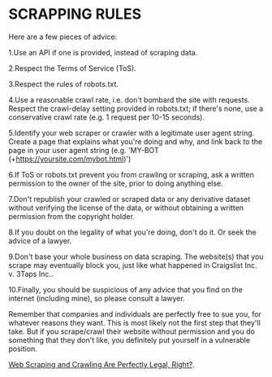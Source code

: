 # SCRAPPING RULES

Here are a few pieces of advice:

 1.Use an API if one is provided, instead of scraping data.
    
 2.Respect the Terms of Service (ToS).
    
 3.Respect the rules of robots.txt.
    
 4.Use a reasonable crawl rate, i.e. don't bombard the site with requests. Respect the crawl-delay setting provided in robots.txt; if there's none, use a conservative crawl rate (e.g. 1 request per 10-15 seconds).
    
 5.Identify your web scraper or crawler with a legitimate user agent string. Create a page that explains what you're doing and why, and link back to the page in your user agent string (e.g. 'MY-BOT (+https://yoursite.com/mybot.html)')
    
 6.If ToS or robots.txt prevent you from crawling or scraping, ask a written permission to the owner of the site, prior to doing anything else.
    
 7.Don't republish your crawled or scraped data or any derivative dataset without verifying the license of the data, or without obtaining a written permission from the copyright holder.
    
 8.If you doubt on the legality of what you're doing, don't do it. Or seek the advice of a lawyer.
    
 9.Don't base your whole business on data scraping. The website(s) that you scrape may eventually block you, just like what happened in Craigslist Inc. v. 3Taps Inc..
    
 10.Finally, you should be suspicious of any advice that you find on the internet (including mine), so please consult a lawyer.

 Remember that companies and individuals are perfectly free to sue you, for whatever reasons they want. This is most likely not the first step that they'll take. But if you scrape/crawl their website without permission and you do something that they don't like, you definitely put yourself in a vulnerable position.
 
 [Web Scraping and Crawling Are Perfectly Legal, Right?](https://benbernardblog.com/web-scraping-and-crawling-are-perfectly-legal-right/).
